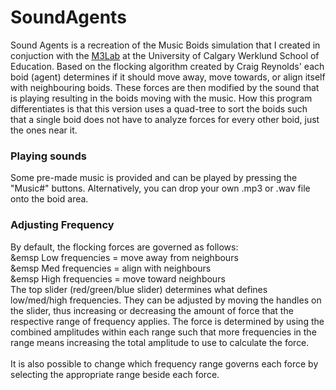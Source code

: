 # SoundAgents
Sound Agents is a recreation of the Music Boids simulation that I created in conjuction with the <a href="https://www.m3lab.org/">M3Lab</a> at the University of Calgary Werklund School of Education. Based on the flocking algorithm created by Craig Reynolds' each boid (agent) determines if it should move away, move towards, or align itself with neighbouring boids. These forces are then modified by the sound that is playing resulting in the boids moving with the music. How this program differentiates is that this version uses a quad-tree to sort the boids such that a single boid does not have to analyze forces for every other boid, just the ones near it.

### Playing sounds
Some pre-made music is provided and can be played by pressing the "Music#" buttons. Alternatively, you can drop your own .mp3 or .wav file onto the boid area.

### Adjusting Frequency
By default, the flocking forces are governed as follows:
<br>&emsp Low frequencies = move away from neighbours
<br>&emsp Med frequencies = align with neighbours
<br>&emsp High frequencies = move toward neighbours
<br>The top slider (red/green/blue slider) determines what defines low/med/high frequencies. They can be adjusted by moving the handles on the slider, thus increasing or decreasing the amount of force that the respective range of frequency applies. The force is determined by using the combined amplitudes within each range such that more frequencies in the range means increasing the total amplitude to use to calculate the force.
<br>
<br>It is also possible to change which frequency range governs each force by selecting the appropriate range beside each force.
